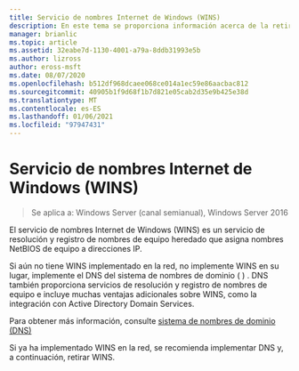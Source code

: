 ```yaml
---
title: Servicio de nombres Internet de Windows (WINS)
description: En este tema se proporciona información acerca de la retirada de WINS y el uso de DNS para los servicios de resolución de nombres en la red.
manager: brianlic
ms.topic: article
ms.assetid: 32eabe7d-1130-4001-a79a-8ddb31993e5b
ms.author: lizross
author: eross-msft
ms.date: 08/07/2020
ms.openlocfilehash: b512df968dcaee068ce014a1ec59e86aacbac812
ms.sourcegitcommit: 40905b1f9d68f1b7d821e05cab2d35e9b425e38d
ms.translationtype: MT
ms.contentlocale: es-ES
ms.lasthandoff: 01/06/2021
ms.locfileid: "97947431"
---
```

#  <a name="windows-internet-name-service-wins"></a>Servicio de nombres Internet de Windows (WINS)

>Se aplica a: Windows Server (canal semianual), Windows Server 2016

El servicio de nombres Internet de Windows (WINS) es un servicio de resolución y registro de nombres de equipo heredado que asigna nombres NetBIOS de equipo a direcciones IP.

Si aún no tiene WINS implementado en la red, no implemente WINS en su lugar, implemente el DNS del sistema de nombres de dominio \( \) . DNS también proporciona servicios de resolución y registro de nombres de equipo e incluye muchas ventajas adicionales sobre WINS, como la integración con Active Directory Domain Services.

Para obtener más información, consulte [sistema de nombres de dominio (DNS)](../../dns/dns-top.md)

Si ya ha implementado WINS en la red, se recomienda implementar DNS y, a continuación, retirar WINS.